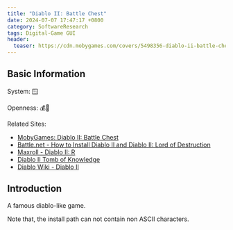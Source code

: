 ```yaml
---
title: "Diablo II: Battle Chest"
date: 2024-07-07 17:47:17 +0800
category: SoftwareResearch
tags: Digital-Game GUI
header:
  teaser: https://cdn.mobygames.com/covers/5498356-diablo-ii-battle-chest-windows-front-cover.jpg
---
```


## Basic Information

System: 🪟

Openness: 💰📕

Related Sites:

* [MobyGames: Diablo II: Battle Chest](https://www.mobygames.com/game/28733/diablo-ii-battle-chest/)
* [Battle.net - How to Install Diablo II and Diablo II: Lord of Destruction](https://us.battle.net/support/en/article/13867)
* [Maxroll - Diablo II: R](https://maxroll.gg/d2/)
* [Diablo II Tomb of Knowledge](http://www.d2tomb.com/)
* [Diablo Wiki - Diablo II](https://diablo-archive.fandom.com/wiki/Diablo_II)

## Introduction

A famous diablo-like game.

Note that, the install path can not contain non ASCII characters.
